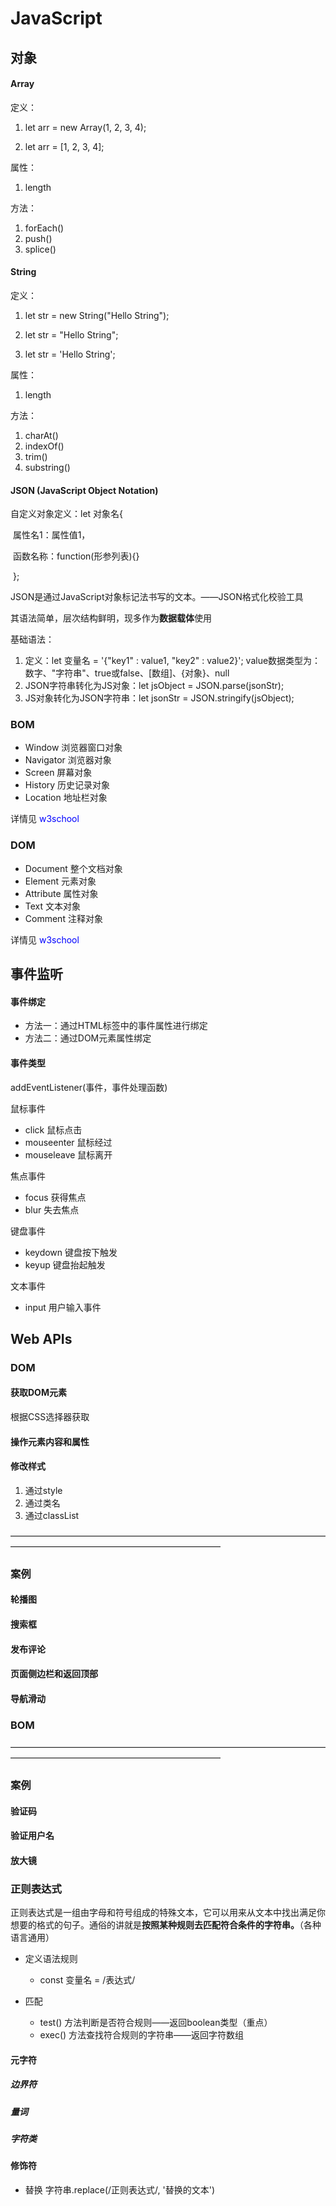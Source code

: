 # JavaScript

## 对象

#### Array

定义：

1. let arr = new Array(1, 2, 3, 4);

2. let arr = [1, 2, 3, 4];

属性：

1. length

方法：

1. forEach()
2. push()
3. splice()

#### String

定义：

1. let str = new String("Hello String");

2. let str = "Hello String";

3. let str = 'Hello String';

属性：

1. length

方法：

1. charAt()
2. indexOf()
3. trim()
4. substring()

#### JSON (JavaScript Object Notation)

自定义对象定义：let 对象名{

​					属性名1：属性值1，

​					函数名称：function(形参列表){}

​				};

JSON是通过JavaScript对象标记法书写的文本。——JSON格式化校验工具

其语法简单，层次结构鲜明，现多作为**数据载体**使用

基础语法：

1. 定义：let 变量名 = '{"key1" : value1, "key2" : value2}';	value数据类型为：数字、"字符串"、true或false、[数组]、{对象}、null
2. JSON字符串转化为JS对象：let jsObject = JSON.parse(jsonStr);
3. JS对象转化为JSON字符串：let jsonStr = JSON.stringify(jsObject);

### BOM

- Window  浏览器窗口对象
- Navigator  浏览器对象
- Screen  屏幕对象
- History  历史记录对象
- Location  地址栏对象

详情见 <font color='blue'>w3school</font>

### DOM

- Document  整个文档对象
- Element  元素对象
- Attribute  属性对象
- Text  文本对象
- Comment  注释对象

详情见 <font color='blue'>w3school</font>

## 事件监听

#### 事件绑定

- 方法一：通过HTML标签中的事件属性进行绑定
- 方法二：通过DOM元素属性绑定

#### 事件类型

addEventListener(事件，事件处理函数)

鼠标事件

- click  鼠标点击
- mouseenter  鼠标经过
- mouseleave  鼠标离开

焦点事件

- focus  获得焦点
- blur  失去焦点

键盘事件

- keydown  键盘按下触发
- keyup  键盘抬起触发

文本事件

- input  用户输入事件

## Web APIs

### DOM

#### 获取DOM元素

根据CSS选择器获取

#### 操作元素内容和属性

#### 修改样式

1. 通过style
2. 通过类名
3. 通过classList

————————————————————————————————————————————————————————————

### 案例

#### 轮播图

#### 搜索框

#### 发布评论

#### 页面侧边栏和返回顶部

#### 导航滑动

### BOM

————————————————————————————————————————————————————————————

### 案例

#### 验证码

#### 验证用户名

#### 放大镜

### 正则表达式

​	正则表达式是一组由字母和符号组成的特殊文本，它可以用来从文本中找出满足你想要的格式的句子。通俗的讲就是**按照某种规则去匹配符合条件的字符串。**（各种语言通用）

- 定义语法规则
  - const 变量名 = /表达式/

- 匹配
  - test() 方法判断是否符合规则——返回boolean类型（重点）
  - exec() 方法查找符合规则的字符串——返回字符数组

#### 元字符

##### 边界符

##### 量词

##### 字符类

#### 修饰符

- 替换	字符串.replace(/正则表达式/, '替换的文本')